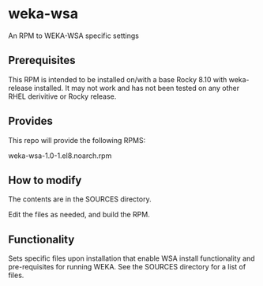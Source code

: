 # weka-wsa
An RPM to WEKA-WSA specific settings

## Prerequisites
This RPM is intended to be installed on/with a base Rocky 8.10 with weka-release installed.  It may not work and has not been tested on any other RHEL derivitive or Rocky release.

## Provides
This repo will provide the following RPMS:

weka-wsa-1.0-1.el8.noarch.rpm

## How to modify
The contents are in the SOURCES directory.

Edit the files as needed, and build the RPM.

## Functionality

Sets specific files upon installation that enable WSA install functionality and pre-requisites for running WEKA. See the SOURCES directory for a list of files.
